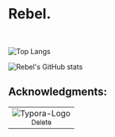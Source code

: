 # Rebel.

<br>

![Top Langs](https://github-readme-stats.vercel.app/api/top-langs/?username=R4be1&theme=dark)

![Rebel's GitHub stats](https://github-readme-stats.vercel.app/api?username=R4be1&show_icons=true&theme=dark) 

## Acknowledgments:

<div><table frame=void>
	<tr>
        <td align="center">
            <img src="https://images.weserv.nl/?url=https://avatars.githubusercontent.com/u/69635021&mask=circle&w=60&h=60" alt="Typora-Logo"/>
            <br>
            <a href="https://ml-hacker.github.io/"><sub>Delete</sub></a>
        </td>
       </tr>
</table></div>
